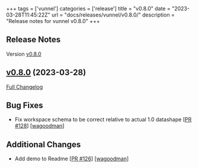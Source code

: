 +++
tags = ['vunnel']
categories = ['release']
title = "v0.8.0"
date = "2023-03-28T11:45:22Z"
url = "docs/releases/vunnel/v0.8.0/"
description = "Release notes for vunnel v0.8.0"
+++

## Release Notes

Version [v0.8.0](https://github.com/anchore/vunnel/releases/tag/v0.8.0)

## [v0.8.0](https://github.com/anchore/vunnel/tree/v0.8.0) (2023-03-28)

[Full Changelog](https://github.com/anchore/vunnel/compare/v0.7.0...v0.8.0)

## Bug Fixes

- Fix workspace schema to be correct relative to actual 1.0 datashape [[PR #128](https://github.com/anchore/vunnel/pull/128)] [[wagoodman](https://github.com/wagoodman)]

## Additional Changes

- Add demo to Readme [[PR #126](https://github.com/anchore/vunnel/pull/126)] [[wagoodman](https://github.com/wagoodman)]
